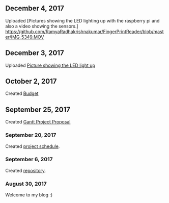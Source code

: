 
## December 4, 2017
Uploaded [Pictures showing the LED lighting up with the raspberry pi and also a video showing the sensors.]
https://github.com/RamyaRadhakrishnakumar/FingerPrintReader/blob/master/IMG_5349.MOV

## December 3, 2017
Uploaded [Picture showing the LED light up](https://github.com/RamyaRadhakrishnakumar/FingerPrintReader/blob/master/Image-1.jpg)

## October 2, 2017
Created [Budget](https://github.com/RamyaRadhakrishnakumar/FingerPrintReader/blob/master/hardwarebudget.xlsx)

## September 25, 2017
Created [Gantt Project Proposal](https://github.com/RamyaRadhakrishnakumar/FingerPrintReader/blob/master/RamyaRadhakrishnakumar.mpp)

### September 20, 2017
Created [project schedule](https://github.com/six0four/StudentSenseHat/blob/master/documentation/Week3RubricforProjectSchedule.xml). 

### September 6, 2017
Created [repository](https://github.com/RamyaRadhakrishnakumar/FingerPrintReader.git). 

### August 30, 2017
Welcome to my blog :)






